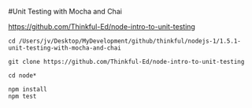 #Unit Testing with Mocha and Chai

https://github.com/Thinkful-Ed/node-intro-to-unit-testing

```
cd /Users/jv/Desktop/MyDevelopment/github/thinkful/nodejs-1/1.5.1-unit-testing-with-mocha-and-chai

git clone https://github.com/Thinkful-Ed/node-intro-to-unit-testing

cd node*

npm install
npm test
```

